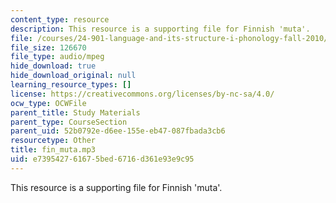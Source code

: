 ```yaml
---
content_type: resource
description: This resource is a supporting file for Finnish 'muta'.
file: /courses/24-901-language-and-its-structure-i-phonology-fall-2010/e739542761675bed6716d361e93e9c95_fin_muta.mp3
file_size: 126670
file_type: audio/mpeg
hide_download: true
hide_download_original: null
learning_resource_types: []
license: https://creativecommons.org/licenses/by-nc-sa/4.0/
ocw_type: OCWFile
parent_title: Study Materials
parent_type: CourseSection
parent_uid: 52b0792e-d6ee-155e-eb47-087fbada3cb6
resourcetype: Other
title: fin_muta.mp3
uid: e7395427-6167-5bed-6716-d361e93e9c95
---
```

This resource is a supporting file for Finnish 'muta'.